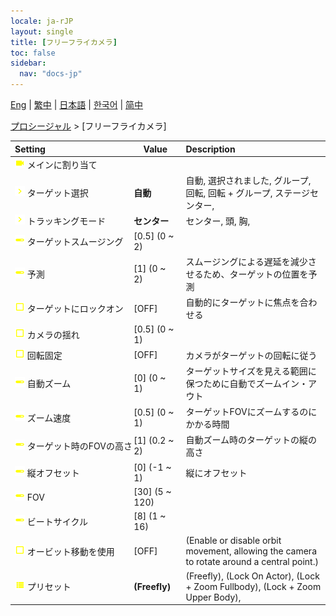 ```yaml
---
locale: ja-rJP
layout: single
title: [フリーフライカメラ]
toc: false
sidebar:
  nav: "docs-jp"
---
```

[Eng](/dancexr/menu/2025.4/motion/freefly_cam) | [繁中](/tw/dancexr/menu/2025.4/motion/freefly_cam) | [日本語](/jp/dancexr/menu/2025.4/motion/freefly_cam) | [한국어](/kr/dancexr/menu/2025.4/motion/freefly_cam) | [简中](/zh/dancexr/menu/2025.4/motion/freefly_cam)

[プロシージャル](../menu#プロシージャル) > [フリーフライカメラ]



| Setting | Value | Description |
| :--- | --- | :--- |
|<nobr>![videocam icon](/images/icon/ic_videocam.png) メインに割り当て</nobr>|| 
|<nobr>![chevron icon](/images/icon/ic_chevron.png) ターゲット選択</nobr>| **自動** | 自動, 選択されました, グループ, 回転, 回転 + グループ, ステージセンター,  |
|<nobr>![chevron icon](/images/icon/ic_chevron.png) トラッキングモード</nobr>| **センター** | センター, 頭, 胸,  |
|<nobr>![slider icon](/images/icon/ic_slider.png) ターゲットスムージング</nobr>| [0.5] (0 ~ 2) | 
|<nobr>![slider icon](/images/icon/ic_slider.png) 予測</nobr>| [1] (0 ~ 2) | スムージングによる遅延を減少させるため、ターゲットの位置を予測
|<nobr>![check_off icon](/images/icon/ic_check_off.png) ターゲットにロックオン</nobr>| [OFF] | 自動的にターゲットに焦点を合わせる
|<nobr>![check_off icon](/images/icon/ic_check_off.png) カメラの揺れ</nobr>| [0.5] (0 ~ 1) | 
|<nobr>![check_off icon](/images/icon/ic_check_off.png) 回転固定</nobr>| [OFF] | カメラがターゲットの回転に従う
|<nobr>![slider icon](/images/icon/ic_slider.png) 自動ズーム</nobr>| [0] (0 ~ 1) | ターゲットサイズを見える範囲に保つために自動でズームイン・アウト
|<nobr>![slider icon](/images/icon/ic_slider.png) ズーム速度</nobr>| [0.5] (0 ~ 1) | ターゲットFOVにズームするのにかかる時間
|<nobr>![slider icon](/images/icon/ic_slider.png) ターゲット時のFOVの高さ</nobr>| [1] (0.2 ~ 2) | 自動ズーム時のターゲットの縦の高さ
|<nobr>![slider icon](/images/icon/ic_slider.png) 縦オフセット</nobr>| [0] (-1 ~ 1) | 縦にオフセット
|<nobr>![slider icon](/images/icon/ic_slider.png) FOV</nobr>| [30] (5 ~ 120) | 
|<nobr>![slider icon](/images/icon/ic_slider.png) ビートサイクル</nobr>| [8] (1 ~ 16) | 
|<nobr>![check_off icon](/images/icon/ic_check_off.png) オービット移動を使用</nobr>| [OFF] | (Enable or disable orbit movement, allowing the camera to rotate around a central point.)
|<nobr>![list icon](/images/icon/ic_list.png) プリセット</nobr>| **(Freefly)** | (Freefly), (Lock On Actor), (Lock + Zoom Fullbody), (Lock + Zoom Upper Body),  |

